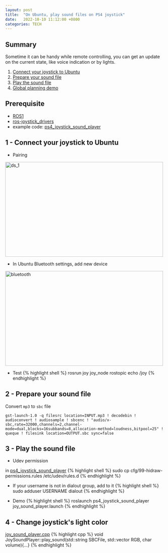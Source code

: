 ```yaml
---
layout: post
title:  "On Ubuntu, play sound files on PS4 joystick"
date:   2022-10-10 11:12:00 +0800
categories: TECH
---
```


## Summary
Sometime it can be handy while remote controlling, you can get an update on the current state, like voice indication or by lights.

1. [Connect your joystick to Ubuntu](#1---connect-your-joystick-to-ubuntu)
2. [Prepare your sound file](#2---prepare-your-sound-file)
3. [Play the sound file](#3---play-the-sound-file)
4. [Global planning demo](#4---global-planning-demo)

## Prerequisite
* [ROS1](https://www.ros.org/)
* [ros-joystick_drivers](https://github.com/ros-drivers/joystick_drivers)
* example code: [ps4_joystick_sound_player](https://github.com/zhibopotame/ps4_joystick_sound_player)

## 1 - Connect your joystick to Ubuntu

* Pairing

<img width="500" height="300" src="{{site.url}}/media/ps4_joystick/ds_1.jpg" alt="ds_1">

* In Ubuntu Bluetooth settings, add new device

<img width="500" height="300" src="{{site.url}}/media/ps4_joystick/bluetooth.png" alt="bluetooth">

* Test
{% highlight shell %}
rosrun joy joy_node 
rostopic echo /joy
{% endhighlight %}

## 2 - Prepare your sound file
Convert `mp3` to `sbc` file 
```
gst-launch-1.0 -q filesrc location=INPUT.mp3 ! decodebin ! audioconvert ! audiosample ! sbcenc ! "audio/x-sbc,rate=32000,channels=2,channel-mode=dual,blocks=16subbands=8,allocation-method=loudness,bitpool=25" ! queque ! filesink location=OUTPUT.sbc sync=false
```

## 3 - Play the sound file
* Udev permission

in [ps4_joystick_sound_player](https://github.com/zhibopotame/ps4_joystick_sound_player)
{% highlight shell %}
sudo cp cfg/99-hidraw-permissions.rules /etc/udev/rules.d
{% endhighlight %}
* If your username is not in dialout group, add to it
{% highlight shell %}
sudo adduser USERNAME dialout
{% endhighlight %}

* Demo 
{% highlight shell %}
roslaunch ps4_joystick_sound_player joy_sound_player.launch 
{% endhighlight %}

## 4 - Change joystick's light color
[joy_sound_player.cpp](https://github.com/zhibopotame/ps4_joystick_sound_player/blob/master/src/joy_sound_player.cpp#L159)
{% highlight cpp %}
void JoySoundPlayer::play_sound(std::string SBCFile, std::vector<char> RGB, char volume){...}
{% endhighlight %}

